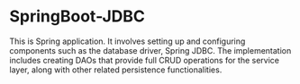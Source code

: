 # SpringBoot-JDBC
This is Spring application. It involves setting up and configuring components such as the database driver, Spring JDBC. The implementation includes creating DAOs that provide full CRUD operations for the service layer, along with other related persistence functionalities.
